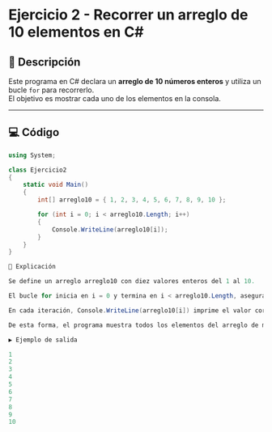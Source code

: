 # Ejercicio 2 - Recorrer un arreglo de 10 elementos en C#

## 📌 Descripción
Este programa en C# declara un **arreglo de 10 números enteros** y utiliza un bucle `for` para recorrerlo.  
El objetivo es mostrar cada uno de los elementos en la consola.

---

## 💻 Código

```csharp
using System;

class Ejercicio2
{
    static void Main()
    {
        int[] arreglo10 = { 1, 2, 3, 4, 5, 6, 7, 8, 9, 10 };

        for (int i = 0; i < arreglo10.Length; i++)
        {
            Console.WriteLine(arreglo10[i]);
        }
    }
}

📖 Explicación

Se define un arreglo arreglo10 con diez valores enteros del 1 al 10.

El bucle for inicia en i = 0 y termina en i < arreglo10.Length, asegurando que se recorra todo el arreglo.

En cada iteración, Console.WriteLine(arreglo10[i]) imprime el valor correspondiente a la posición actual.

De esta forma, el programa muestra todos los elementos del arreglo de manera ordenada.

▶️ Ejemplo de salida

1
2
3
4
5
6
7
8
9
10